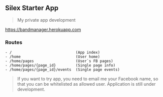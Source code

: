 ## Silex Starter App

> My private app development

<a href="https://bandmanager.herokuapp.com" target="_blank">https://bandmanager.herokuapp.com</a>

### Routes 

```
- /								(App index)
- /home							(User home)
- /home/pages					(User`s FB pages)
- /home/pages/{page_id}			(Single page info)
- /home/pages/{page_id}/events	(Single page events)

```


> If you want to try app, you need to email me your Facebook name, so that you can be whitelisted as allowed user. Application is still under development.